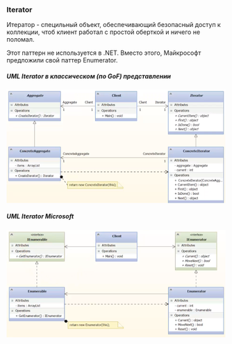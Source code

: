 ### Iterator 

Итератор - специльный объект, обеспечивающий безопасный 
доступ к коллекции, чтоб клиент работал с простой оберткой
и ничего не поломал. 

Этот паттерн не используется в .NET. Вместо этого, 
Майкрософт предложили свой паттер Enumerator. 

##### UML Iterator в классическом (по GoF) представлении

![uml](iterator_uml.png)


##### UML Iterator Microsoft

![uml](uml_microsoft_iterator.png)

